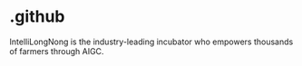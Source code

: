# .github
IntelliLongNong is the industry-leading incubator who empowers thousands of farmers through AIGC. 
